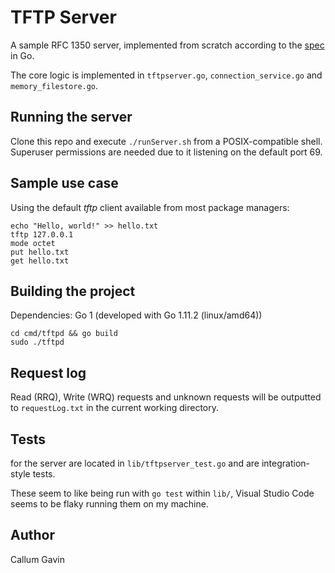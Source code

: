 # TFTP Server

A sample RFC 1350 server, implemented from scratch according to the [spec](https://tools.ietf.org/html/rfc1350) in Go.

The core logic is implemented in `tftpserver.go`, `connection_service.go` and `memory_filestore.go`.

## Running the server

Clone this repo and execute `./runServer.sh` from a POSIX-compatible shell. Superuser permissions are needed due to it listening on the default port 69.

## Sample use case

Using the default _tftp_ client available from most package managers:

```
echo "Hello, world!" >> hello.txt
tftp 127.0.0.1
mode octet
put hello.txt
get hello.txt
```

## Building the project

Dependencies: Go 1 (developed with Go 1.11.2 (linux/amd64))

```
cd cmd/tftpd && go build
sudo ./tftpd
```

## Request log

Read (RRQ), Write (WRQ) requests and unknown requests will be outputted to `requestLog.txt` in the current working directory.

## Tests

for the server are located in `lib/tftpserver_test.go` and are integration-style tests.

These seem to like being run with `go test` within `lib/`, Visual Studio Code seems to be flaky running them on my machine.

## Author

Callum Gavin